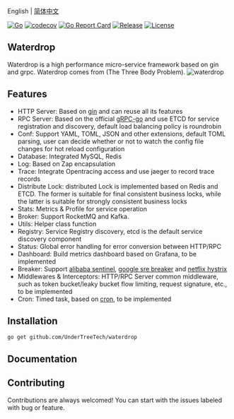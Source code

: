 English | [简体中文](README_CN.md)

[![Go](https://github.com/UnderTreeTech/waterdrop/workflows/Go/badge.svg?branch=master)](https://github.com/UnderTreeTech/waterdrop/actions)
[![codecov](https://codecov.io/gh/UnderTreeTech/waterdrop/branch/master/graph/badge.svg)](https://codecov.io/gh/UnderTreeTech/waterdrop)
[![Go Report Card](https://goreportcard.com/badge/github.com/UnderTreeTech/waterdrop)](https://goreportcard.com/report/github.com/UnderTreeTech/waterdrop)
[![Release](https://img.shields.io/github/v/release/UnderTreeTech/waterdrop.svg?style=flat-square)](https://github.com/UnderTreeTech/waterdrop)
[![License](https://img.shields.io/badge/license-Apache%202-4EB1BA.svg)](https://www.apache.org/licenses/LICENSE-2.0.html)

## Waterdrop

Waterdrop is a high performance micro-service framework based on gin and grpc. Waterdrop comes from (The Three Body Problem).
![waterdrop](docs/images/waterdrop.jpg)

## Features

- HTTP Server: Based on [gin](https://github.com/gin-gonic/gin) and can reuse all its features
- RPC Server: Based on the official [gRPC-go](https://github.com/grpc/grpc-go) and use ETCD for service registration and discovery, 
default load balancing policy is roundrobin
- Conf: Support YAML, TOML, JSON and other extensions, default TOML parsing, user can decide whether or not to 
watch the config file changes for hot reload configuration
- Database: Integrated MySQL, Redis
- Log: Based on Zap encapsulation
- Trace: Integrate Opentracing access and use jaeger to record trace records
- Distribute Lock: distributed Lock is implemented based on Redis and ETCD. 
The former is suitable for final consistent business locks, while the latter is suitable for strongly consistent business locks
- Stats: Metrics & Profile for service operation
- Broker: Support RocketMQ and Kafka.
- Utils: Helper class function
- Registry: Service Registry discovery, etcd is the default service discovery component
- Status: Global error handling for error conversion between HTTP/RPC
- Dashboard: Build metrics dashboard based on Grafana, to be implemented
- Breaker: Support [alibaba sentinel](github.com/alibaba/sentinel-golang), 
[google sre breaker](https://landing.google.com/sre/sre-book/chapters/handling-overload/) and 
[netflix hystrix](https://github.com/afex/hystrix-go)
- Middlewares & Interceptors: HTTP/RPC Server common middleware, such as token bucket/leaky bucket flow limiting, 
request signature, etc., to be implemented
- Cron: Timed task, based on [cron](github.com/robfig/cron), to be implemented


## Installation

`go get github.com/UnderTreeTech/waterdrop`

## Documentation

## Contributing

Contributions are always welcomed! You can start with the issues labeled with bug or feature.
